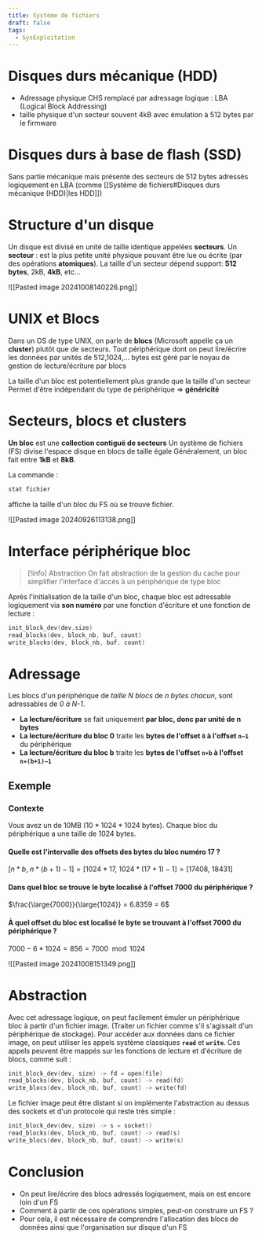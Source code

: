 ```yaml
---
title: Système de fichiers
draft: false
tags:
  - SysExploitation
---
```


# Disques durs mécanique (HDD)

- Adressage physique CHS remplacé par adressage logique : LBA (Logical Block Addressing)
- taille physique d'un secteur souvent 4kB avec émulation à 512 bytes par le firmware
# Disques durs à base de flash (SSD)

Sans partie mécanique mais présente des secteurs de 512 bytes adressés logiquement en LBA (comme [[Système de fichiers#Disques durs mécanique (HDD)|les HDD]])
# Structure d'un disque

Un disque est divisé en unité de taille identique appelées **secteurs**.
Un **secteur** : est la plus petite unité physique pouvant être lue ou écrite (par des opérations **atomiques**). 
La taille d'un secteur dépend support: **512 bytes**, 2kB, **4kB**, etc...

![[Pasted image 20241008140226.png]]
# UNIX et Blocs

Dans un OS de type UNIX, on parle de **blocs** (Microsoft appelle ça un **cluster**) plutôt que de secteurs.
Tout périphérique dont on peut lire/écrire les données par unités de 512,1024,... bytes est géré par le noyau de gestion de lecture/écriture par blocs

La taille d'un bloc est potentiellement plus grande que la taille d'un secteur
Permet d'être indépendant du type de périphérique => **généricité**
# Secteurs, blocs et clusters

**Un bloc** est une **collection contiguë de secteurs**
Un système de fichiers (FS) divise l'espace disque en blocs de taille égale
Généralement, un bloc fait entre **1kB** et **8kB**.

La commande :
```c
stat fichier
```

affiche la taille d'un bloc du FS où se trouve fichier.

![[Pasted image 20240926113138.png]]
# Interface périphérique bloc

> [!info] Abstraction
> On fait abstraction de la gestion du cache pour simplifier l'interface d'accès à un périphérique de type bloc

Après l'initialisation de la taille d'un bloc, chaque bloc est adressable logiquement via **son numéro** par une fonction d'écriture et une fonction de lecture :

```c
init_block_dev(dev,size)
read_blocks(dev, block_nb, buf, count)
write_blocks(dev, block_nb, buf, count)
```
# Adressage

Les blocs d'un périphérique de *taille N blocs* de *n bytes chacun*, sont adressables de *0 à N-1*. 
- **La lecture/écriture** se fait uniquement **par bloc, donc par unité de n bytes**
- **La lecture/écriture du bloc 0** traite les **bytes de l'offset `0` à l'offset `n−1`** du périphérique
- **La lecture/écriture du bloc b** traite les **bytes de l'offset `n∗b` à l'offset `n∗(b+1)−1`**
## Exemple
### Contexte

Vous avez un de 10MB ($10*1024*1024$ bytes). Chaque bloc du périphérique a une taille de 1024 bytes.
#### Quelle est l'intervalle des offsets des bytes du bloc numéro 17 ?

$[n*b,\ n*\left(b+1\right)-1] = [1024 * 17,\ 1024 * \left(17 + 1\right) - 1] = [17408,\ 18431]$ 
#### Dans quel bloc se trouve le byte localisé à l'offset 7000 du périphérique ? 

$\frac{\large{7000}}{\large{1024}} = 6.8359 = 6$
#### À quel offset du bloc est localisé le byte se trouvant à l'offset 7000 du périphérique ?

$7000 - 6 * 1024 = 856 = 7000\mod 1024$

![[Pasted image 20241008151349.png]]
# Abstraction

Avec cet adressage logique, on peut facilement émuler un périphérique bloc à partir d'un fichier image. (Traiter un fichier comme s'il s'agissait d'un périphérique de stockage).
Pour accéder aux données dans ce fichier image, on peut utiliser les appels système classiques **`read`** et **`write`**. Ces appels peuvent être mappés sur les fonctions de lecture et d'écriture de blocs, comme suit :

```c
init_block_dev(dev, size) -> fd = open(file)
read_blocks(dev, block_nb, buf, count) -> read(fd)
write_blocs(dev, block_nb, buf, count) -> write(fd)
```

Le fichier image peut être distant si on implémente l'abstraction au dessus des sockets et d'un protocole qui reste très simple :

```c
init_block_dev(dev, size) -> s = socket()
read_blocks(dev, block_nb, buf, count) -> read(s)
write_blocs(dev, block_nb, buf, count) -> write(s)
```
# Conclusion

- On peut lire/écrire des blocs adressés logiquement, mais on est encore loin d'un FS
- Comment à partir de ces opérations simples, peut-on construire un FS ?
- Pour cela, il est nécessaire de comprendre l'allocation des blocs de données ainsi que l'organisation sur disque d'un FS